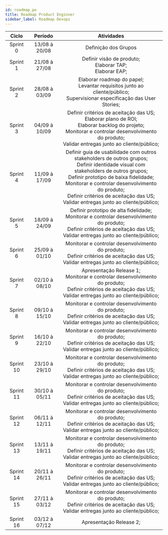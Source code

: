 ```yaml
---
id: roadmap_po
title: Roadmap Product Enginner
sidebar_label: Roadmap Devops
---
```


Ciclo | Período | Atividades
:-------: | :------: | :------:  
Sprint 0     | 13/08 à 20/08 | Definição dos Grupos
Sprint 1     | 21/08 à 27/08 | Definir visão de produto; <br /> Elaborar TAP; <br /> Elaborar EAP; <br />
Sprint 2     | 28/08 à 03/09 | Elaborar roadmap do papel; <br /> Levantar requisitos junto ao cliente/público; <br /> Supervisionar especificação das User Stories; <br />
Sprint 3     | 04/09 à 10/09 | Definir critérios de aceitação das US; <br /> Elaborar plano de ROI; <br /> Elaborar backlog do projeto; <br/> Monitorar e controlar desenvolvimento do produto; <br /> Validar entregas junto ao cliente/público; <br />
Sprint 4     | 11/09 à 17/09 | Definir guia de usabilidade com outros stakeholders de outros grupos; <br /> Definir identidade visual com stakeholders de outros grupos; <br /> Definir prototipo de baixa fidelidade; <br /> Monitorar e controlar desenvolvimento do produto; <br /> Definir critérios de aceitação das US; <br /> Validar entregas junto ao cliente/público; <br />
Sprint 5     | 18/09 à 24/09 | Definir prototipo de alta fidelidade; <br /> Monitorar e controlar desenvolvimento do produto; <br />  Definir critérios de aceitação das US; <br /> Validar entregas junto ao cliente/público; <br />
Sprint 6     | 25/09 à 01/10 | Monitorar e controlar desenvolvimento do produto; <br />  Definir critérios de aceitação das US; <br /> Validar entregas junto ao cliente/público; <br />
Sprint 7     | 02/10 à 08/10 | Apresentação Release 1; <br /> Monitorar e controlar desenvolvimento do produto; <br />  Definir critérios de aceitação das US; <br /> Validar entregas junto ao cliente/público; <br />
Sprint 8     | 09/10 à 15/10 | Monitorar e controlar desenvolvimento do produto; <br />  Definir critérios de aceitação das US; <br /> Validar entregas junto ao cliente/público; <br />
Sprint 9     | 16/10 à 22/10 | Monitorar e controlar desenvolvimento do produto; <br />  Definir critérios de aceitação das US; <br /> Validar entregas junto ao cliente/público; <br />
Sprint 10    | 23/10 à 29/10 | Monitorar e controlar desenvolvimento do produto; <br />  Definir critérios de aceitação das US; <br /> Validar entregas junto ao cliente/público; <br />
Sprint 11    | 30/10 à 05/11 | Monitorar e controlar desenvolvimento do produto; <br />  Definir critérios de aceitação das US; <br /> Validar entregas junto ao cliente/público; <br />
Sprint 12    | 06/11 à 12/11 | Monitorar e controlar desenvolvimento do produto; <br />  Definir critérios de aceitação das US; <br /> Validar entregas junto ao cliente/público; <br />
Sprint 13    | 13/11 à 19/11 | Monitorar e controlar desenvolvimento do produto; <br />  Definir critérios de aceitação das US; <br /> Validar entregas junto ao cliente/público; <br />
Sprint 14    | 20/11 à 26/11 | Monitorar e controlar desenvolvimento do produto; <br />  Definir critérios de aceitação das US; <br /> Validar entregas junto ao cliente/público; <br />
Sprint 15    | 27/11 à 03/12 | Monitorar e controlar desenvolvimento do produto; <br />  Definir critérios de aceitação das US; <br /> Validar entregas junto ao cliente/público; <br />
Sprint 16    | 03/12 à 07/12 | Apresentação Release 2; <br />

